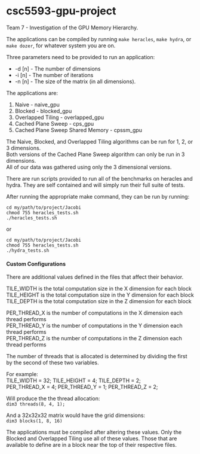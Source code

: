 # csc5593-gpu-project

Team 7 - Investigation of the GPU Memory Hierarchy.

The applications can be compiled by running `make heracles`, `make hydra`, or `make dozer`, for whatever system you are on.

Three parameters need to be provided to run an application:

- -d [n] - The number of dimensions
- -i [n] - The number of iterations
- -n [n] - The size of the matrix (in all dimensions).

The applications are:

1. Naive - naive_gpu
1. Blocked - blocked_gpu
1. Overlapped Tiling - overlapped_gpu
1. Cached Plane Sweep - cps_gpu
1. Cached Plane Sweep Shared Memory - cpssm_gpu

The Naive, Blocked, and Overlapped Tiling algorithms can be run for 1, 2, or 3 dimensions.  
Both versions of the Cached Plane Sweep algorithm can only be run in 3 dimensions.  
All of our data was gathered using only the 3 dimensional versions.

There are run scripts provided to run all of the benchmarks on heracles and hydra. 
They are self contained and will simply run their full suite of tests.

After running the appropriate make command, they can be run by running:
```shell
cd my/path/to/project/Jacobi
chmod 755 heracles_tests.sh
./heracles_tests.sh
```

or

```shell
cd my/path/to/project/Jacobi
chmod 755 heracles_tests.sh
./hydra_tests.sh
```

#### Custom Configurations

There are additional values defined in the files that affect their behavior.

TILE_WIDTH is the total computation size in the X dimension for each block  
TILE_HEIGHT is the total computation size in the Y dimension for each block  
TILE_DEPTH is the total computation size in the Z dimension for each block  

PER_THREAD_X is the number of computations in the X dimension each thread performs  
PER_THREAD_Y is the number of computations in the Y dimension each thread performs  
PER_THREAD_Z is the number of computations in the Z dimension each thread performs  

The number of threads that is allocated is determined by dividing the first by the second of these two variables.  

For example:  
TILE_WIDTH = 32; TILE_HEIGHT = 4; TILE_DEPTH = 2;   
PER_THREAD_X = 4; PER_THREAD_Y = 1; PER_THREAD_Z = 2;

Will produce the the thread allocation:  
`dim3 threads(8, 4, 1);`

And a 32x32x32 matrix would have the grid dimensions:  
`dim3 blocks(1, 8, 16)`

The applications must be compiled after altering these values. 
Only the Blocked and Overlapped Tiling use all of these values. 
Those that are available to define are in a block near the top of their respective files.